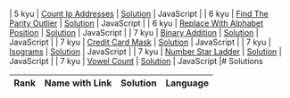 | 5 kyu | [Count Ip Addresses](https://codewars.com/kata/count-ip-addresses) | [Solution](https://github.com/Alcadramin/codewars/blob/main/src/5kyu/count-ip-addresses.js) | JavaScript |
| 6 kyu | [Find The Parity Outlier](https://codewars.com/kata/find-the-parity-outlier) | [Solution](https://github.com/Alcadramin/codewars/blob/main/src/6kyu/find-the-parity-outlier.js) | JavaScript |
| 6 kyu | [Replace With Alphabet Position](https://codewars.com/kata/replace-with-alphabet-position) | [Solution](https://github.com/Alcadramin/codewars/blob/main/src/6kyu/replace-with-alphabet-position.js) | JavaScript |
| 7 kyu | [Binary Addition](https://codewars.com/kata/binary-addition) | [Solution](https://github.com/Alcadramin/codewars/blob/main/src/7kyu/binary-addition.js) | JavaScript |
| 7 kyu | [Credit Card Mask](https://codewars.com/kata/credit-card-mask) | [Solution](https://github.com/Alcadramin/codewars/blob/main/src/7kyu/credit-card-mask.js) | JavaScript |
| 7 kyu | [Isograms](https://codewars.com/kata/isograms) | [Solution](https://github.com/Alcadramin/codewars/blob/main/src/7kyu/isograms.js) | JavaScript |
| 7 kyu | [Number Star Ladder](https://codewars.com/kata/number-star-ladder) | [Solution](https://github.com/Alcadramin/codewars/blob/main/src/7kyu/number-star-ladder.js) | JavaScript |
| 7 kyu | [Vowel Count](https://codewars.com/kata/vowel-count) | [Solution](https://github.com/Alcadramin/codewars/blob/main/src/7kyu/vowel-count.js) | JavaScript |# Solutions 

| Rank | Name with Link | Solution | Language |
|--|--|--|--|
